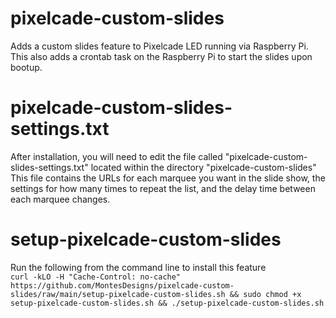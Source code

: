 # pixelcade-custom-slides
Adds a custom slides feature to Pixelcade LED running via Raspberry Pi. 
This also adds a crontab task on the Raspberry Pi to start the slides upon bootup.

# pixelcade-custom-slides-settings.txt
After installation, you will need to edit the file called "pixelcade-custom-slides-settings.txt" located within the directory "pixelcade-custom-slides"
This file contains the URLs for each marquee you want in the slide show, the settings for how many times to repeat the list, and the delay time between each marquee changes.

# setup-pixelcade-custom-slides
Run the following from the command line to install this feature <br>
``curl -kLO -H "Cache-Control: no-cache" https://github.com/MontesDesigns/pixelcade-custom-slides/raw/main/setup-pixelcade-custom-slides.sh && sudo chmod +x setup-pixelcade-custom-slides.sh && ./setup-pixelcade-custom-slides.sh``

